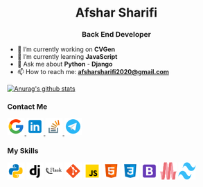 <h1 align="center">Afshar Sharifi</h1>
<h3 align="center">Back End Developer</h3>

<ul>
    <li>🔭 I’m currently working on <b>CVGen</b></li>
    <li>🌱 I’m currently learning <b>JavaScript</b></li>
    <li>💬 Ask me about <b>Python</b> - <b>Django</b></li>
    <li>📫 How to reach me: <b><a href="afsharsharifi2020@gmail.com">afsharsharifi2020@gmail.com</a></b></li>
</ul>

<a href="https://github.com/anuraghazra/github-readme-stats"><img align="center" src="https://github-readme-stats.vercel.app/api?username=afsharsharifi&show_icons=true&include_all_commits=true&theme=dark&hide_border=true" alt="Anurag's github stats" /></a>

<h3>Contact Me</h3>
<p>
    <a href="mailto:afsharsharifi2020@gmail.com" target="blank">
        <img src="./icons/gmail.svg" alt="Afshar Sharifi" height="40" width="40"/>
    </a>
    <a href="https://linkedin.com/in/afsharsharifi" target="blank">
        <img src="./icons/linkedin.svg" alt="Afshar Sharifi" height="40" width="40" />
    </a>
    <a href="https://stackoverflow.com/users/13569971/afshar-sharifi" target="blank">
        <img src="./icons/stack-overflow.svg" alt="Afshar Sharifi" height="40" width="40" />
    </a>
    <a href="https://t.me/afshar_sharifi" target="blank">
        <img src="./icons/telegram.svg" alt="Afshar Sharifi" height="40" width="40" />
    </a>
</p>

<h3>My Skills</h3>
<p>
        <img src="./icons/python.svg" alt="python" width="40" height="40" />
        <img src="./icons/django.svg" alt="python" width="40" height="40" />
        <img src="./icons/flask.svg" alt="python" width="40" height="40" />
        <img src="./icons/git.svg" alt="python" width="40" height="40" />
        <img src="./icons/javascript.svg" alt="python" width="40" height="40" />
        <img src="./icons/html-5.svg" alt="python" width="40" height="40" />
        <img src="./icons/css3.svg" alt="python" width="40" height="40" />
        <img src="./icons/bootstrap.svg" alt="python" width="40" height="40" />
        <img src="./icons/materialize.svg" alt="python" width="40" height="40" />
        <img src="./icons/tailwindcss.svg" alt="python" width="40" height="40" />
</p>
